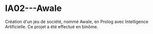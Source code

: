# IA02---Awale
Création d'un jeu de société, nommé Awale, en Prolog avec Intelligence Artificielle. Ce projet a été effectué en binôme.
